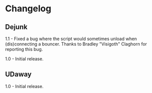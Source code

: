 Changelog
=========

Dejunk
------

1.1 - Fixed a bug where the script would sometimes unload when (dis)connecting
a bouncer. Thanks to Bradley "Visigoth" Claghorn for reporting this bug.

1.0 - Initial release.

UDaway
------

1.0 - Initial release.
